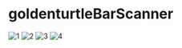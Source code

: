 # goldenturtleBarScanner

![1](https://github.com/filpoyma/goldenturtleBarScanner/assets/34694422/5aee4fc5-752f-49d5-a9eb-895c848832e5)
![2](https://github.com/filpoyma/goldenturtleBarScanner/assets/34694422/ad9a15c4-646b-4ca1-9c15-8e4cc050648c)
![3](https://github.com/filpoyma/goldenturtleBarScanner/assets/34694422/080e52ad-0dce-48fe-ac37-de02e34f3074)
![4](https://github.com/filpoyma/goldenturtleBarScanner/assets/34694422/d91fb9be-f54a-4913-b94d-fe880faa816e)

